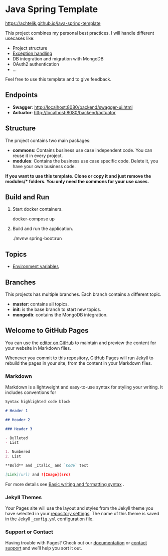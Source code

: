 # Java Spring Template
https://achtelik.github.io/java-spring-template

This project combines my personal best practices. I will handle different usecases like:

* Project structure
* [Exception handling](src/main/java/it/achtelik/javaspringtemplate/commons/exceptionhandling/ExceptionHandling.md)
* DB integration and migration with MongoDB
* OAuth2 authentication
* ...

Feel free to use this template and to give feedback.

## Endpoints

* __Swagger__: [http://localhost:8080/backend/swagger-ui.html](http://localhost:8080/backend/swagger-ui.html)
* __Actuator__: [http://localhost:8080/backend/actuator](http://localhost:8080/backend/actuator)

## Structure

The project contains two main packages:

* __commons__: Contains business use case independent code. You can reuse it in every project.
* __modules__: Contains the business use case specific code. Delete it, you have your own business code.

__If you want to use this template. Clone or copy it and just remove the modules/* folders. You only need the commons
for your use cases.__

## Build and Run

1. Start docker containers.

   docker-compose up

2. Build and run the application.

   ./mvnw spring-boot:run

## Topics
* [Environment variables](src/main/resources/application.md)

## Branches
This projects has multiple branches. Each branch contains a different topic.
* __master__: contains all topics.
* __init__: is the base branch to start new topics.
* __mongodb__: contains the MongoDB integration.

## Welcome to GitHub Pages

You can use the [editor on GitHub](https://github.com/achtelik/java-spring-template/edit/gh-pages/index.md) to maintain
and preview the content for your website in Markdown files.

Whenever you commit to this repository, GitHub Pages will run [Jekyll](https://jekyllrb.com/) to rebuild the pages in
your site, from the content in your Markdown files.

### Markdown

Markdown is a lightweight and easy-to-use syntax for styling your writing. It includes conventions for

```markdown
Syntax highlighted code block

# Header 1

## Header 2

### Header 3

- Bulleted
- List

1. Numbered
2. List

**Bold** and _Italic_ and `Code` text

[Link](url) and ![Image](src)
```

For more details
see [Basic writing and formatting syntax](https://docs.github.com/en/github/writing-on-github/getting-started-with-writing-and-formatting-on-github/basic-writing-and-formatting-syntax)
.

### Jekyll Themes

Your Pages site will use the layout and styles from the Jekyll theme you have selected in
your [repository settings](https://github.com/achtelik/java-spring-template/settings/pages). The name of this theme is
saved in the Jekyll `_config.yml` configuration file.

### Support or Contact

Having trouble with Pages? Check out our [documentation](https://docs.github.com/categories/github-pages-basics/)
or [contact support](https://support.github.com/contact) and we’ll help you sort it out.
